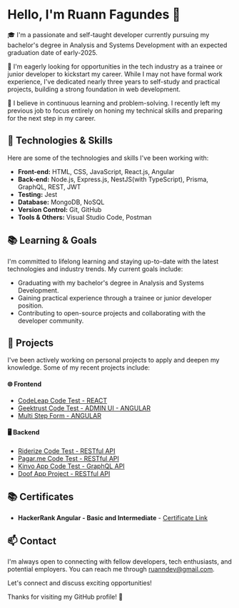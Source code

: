 # Hello, I'm Ruann Fagundes 👋

🎓 I'm a passionate and self-taught developer currently pursuing my bachelor's degree in Analysis and Systems Development with an expected graduation date of early-2025.

💼 I'm eagerly looking for opportunities in the tech industry as a trainee or junior developer to kickstart my career. While I may not have formal work experience, I've dedicated nearly three years to self-study and practical projects, building a strong foundation in web development.

🚀 I believe in continuous learning and problem-solving. I recently left my previous job to focus entirely on honing my technical skills and preparing for the next step in my career.

## 🔧 Technologies & Skills

Here are some of the technologies and skills I've been working with:

- **Front-end:** HTML, CSS, JavaScript, React.js, Angular
- **Back-end:** Node.js, Express.js, NestJS(with TypeScript), Prisma, GraphQL, REST, JWT
- **Testing:** Jest
- **Database:** MongoDB, NoSQL
- **Version Control:** Git, GitHub
- **Tools & Others:** Visual Studio Code, Postman


## 📚 Learning & Goals

I'm committed to lifelong learning and staying up-to-date with the latest technologies and industry trends. My current goals include:

- Graduating with my bachelor's degree in Analysis and Systems Development.
- Gaining practical experience through a trainee or junior developer position.
- Contributing to open-source projects and collaborating with the developer community.

## 🌱 Projects

I've been actively working on personal projects to apply and deepen my knowledge. Some of my recent projects include:

#### 🌐 Frontend

- [CodeLeap Code Test - REACT](https://github.com/RuannJS/codeleap-code-test)
- [Geektrust Code Test - ADMIN UI - ANGULAR](https://github.com/RuannJS/geektrust-adminui)
- [Multi Step Form - ANGULAR](https://github.com/RuannJS/multistep-form)
#### 🖥️ Backend

- [Riderize Code Test - RESTful API ](https://github.com/RuannJS/riderize-backend-test)
- [Pagar.me Code Test - RESTful API](https://github.com/RuannJS/pagarme-psp-test)
- [Kinvo App Code Test - GraphQL API](https://github.com/RuannJS/kinvo-backend-test)
- [Doof App Project - RESTful API](https://github.com/RuannJS/doof-app)


## 📚 Certificates


- **HackerRank Angular - Basic and Intermediate** - 
[Certificate Link](https://github.com/RuannJS/RuannJS/files/13048061/angular_intermediate.certificate.pdf)

## 📫 Contact

I'm always open to connecting with fellow developers, tech enthusiasts, and potential employers. You can reach me through ruanndev@gmail.com.

Let's connect and discuss exciting opportunities!

Thanks for visiting my GitHub profile! 🚀



